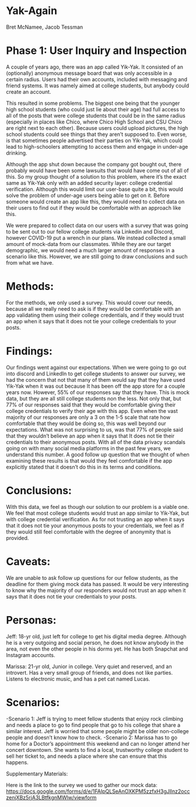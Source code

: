 <h1>
Yak-Again </h1>

Bret McNamee, Jacob Tessman

<h1> Phase 1: User Inquiry and Inspection </h1>

A couple of years ago, there was an app called Yik-Yak. It consisted of an (optionally) anonymous message board that was only accessible in a certain radius. Users had their own accounts, included with messaging and friend systems. It was namely aimed at college students, but anybody could create an account.

This resulted in some problems. The biggest one being that the younger high school students (who could just lie about their age) had full access to all of the posts that were college students that could be in the same radius (especially in places like Chico, where Chico High School and CSU Chico are right next to each other). Because users could upload pictures, the high school students could see things that they aren’t supposed to. Even worse, is that sometimes people advertised their parties on Yik-Yak, which could lead to high-schoolers attempting to access them and engage in under-age drinking. 

Although the app shut down because the company got bought out, there probably would have been some lawsuits that would have come out of all of this. So my group thought of a solution to this problem, where it’s the exact same as Yik-Yak only with an added security layer: college credential verification. Although this would limit our user-base quite a bit, this would solve the problem of under-age users being able to get on it. Before someone would create an app like this, they would need to collect data on their users to find out if they would be comfortable with an approach like this. 

We were prepared to collect data on our users with a survey that was going to be sent out to our fellow college students via Linkedin and Discord, however COVID-19 put a wrench in our plans. We instead collected a small amount of mock-data from our classmates. While they are our target demographic, we would need a much larger amount of responses in a scenario like this. However, we are still going to draw conclusions and such from what we have. 

<h1> Methods: </h1>

For the methods, we only used a survey. This would cover our needs, because all we really need to ask is if they would be comfortable with an app validating them using their college credentials, and if they would trust an app when it says that it does not tie your college credentials to your posts. 

<h1> Findings: </h1>

Our findings went against our expectations. When we were going to go out into discord and LinkedIn to get college students to answer our survey, we had the concern that not that many of them would say that they have used Yik-Yak when it was out because It has been off the app store for a couple years now. However, 55% of our responses say that they have. This is mock data, but they are all still college students non the less. Not only that, but 77% of our responses said that they would be comfortable giving their college credentials to verify their age with this app. Even when the vast majority of our responses are only a 3 on the 1-5 scale that rate how comfortable that they would be doing so, this was well beyond our expectations. What was not surprising to us, was that 77% of people said that they wouldn’t believe an app when it says that It does not tie their credentials to their anonymous posts. With all of the data privacy scandals going on with many social media platforms in the past few years, we understand this number. A good follow up question that we thought of when examining these results is that would they feel comfortable if the app explicitly stated that it doesn’t do this in its terms and conditions.

<h1> Conclusions: </h1>

With this data, we feel as though our solution to our problem is a viable one. We feel that most college students would trust an app similar to Yik-Yak, but with college credential verification. As for not trusting an app when it says that it does not tie your anonymous posts to your credentials, we feel as if they would still feel comfortable with the degree of anonymity that is provided. 

<h1> Caveats: </h1>

We are unable to ask follow up questions for our fellow students, as the deadline for them giving mock data has passed. It would be very interesting to know why the majority of our responders would not trust an app when it says that it does not tie your credentials to your posts. 

<h1> Personas: </h1>

Jeff: 18-yr old, just left for college to get his digital media degree. Although he is a very outgoing and social person, he does not know anybody in the area, not even the other people in his dorms yet. He has both Snapchat and Instagram accounts.

Marissa: 21-yr old, Junior in college. Very quiet and reserved, and an introvert. Has a very small group of friends, and does not like parties. Listens to electronic music, and has a pet cat named Lucas. 

<h1> Scenarios: </h1>

-Scenario 1: Jeff is trying to meet fellow students that enjoy rock climbing and needs a place to go to find people that go to his college that share a similar interest. Jeff is worried that some people might be older non-college people and doesn’t know how to check.
-Scenario 2: Marissa has to go home for a Doctor’s appointment this weekend and can no longer attend her concert downtown. She wants to find a local, trustworthy college student to sell her ticket to, and needs a place where she can ensure that this happens.

<h9> Supplementary Materials: </h9>

Here is the link to the survey we used to gather our mock data:
https://docs.google.com/forms/d/e/1FAIpQLSeAnOXKPM5zzfxH3gJllnz2occzenjXBz5rjA3LBtfkgnMWlw/viewform

